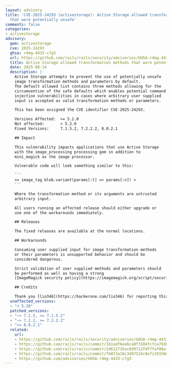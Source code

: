 ```yaml
---
layout: advisory
title: 'CVE-2025-24293 (activestorage): Active Storage allowed transformation methods
  that were potentially unsafe'
comments: false
categories:
- activestorage
advisory:
  gem: activestorage
  cve: 2025-24293
  ghsa: r4mg-4433-c7g3
  url: https://github.com/rails/rails/security/advisories/GHSA-r4mg-4433-c7g3
  title: Active Storage allowed transformation methods that were potentially unsafe
  date: 2025-08-14
  description: |
    Active Storage attempts to prevent the use of potentially unsafe
    image transformation methods and parameters by default.
    The default allowed list contains three methods allowing for the
    circumvention of the safe defaults which enables potential command
    injection vulnerabilities in cases where arbitrary user supplied
    input is accepted as valid transformation methods or parameters.

    This has been assigned the CVE identifier CVE-2025-24293.

    Versions Affected:  >= 5.2.0
    Not affected:       < 5.2.0
    Fixed Versions:     7.1.5.2, 7.2.2.2, 8.0.2.1

    ## Impact

    This vulnerability impacts applications that use Active Storage
    with the image_processing processing gem in addition to
    mini_magick as the image processor.

    Vulnerable code will look something similar to this:

    ```
    <= image_tag blob.variant(params[:t] => params[:v]) >
    ```

    Where the transformation method or its arguments are untrusted
    arbitrary input.

    All users running an affected release should either upgrade or
    use one of the workarounds immediately.

    ## Releases

    The fixed releases are available at the normal locations.

    ## Workarounds

    Consuming user supplied input for image transformation methods
    or their parameters is unsupported behavior and should be
    considered dangerous.

    Strict validation of user supplied methods and parameters should
    be performed as well as having a strong
    [ImageMagick security policy](https://imagemagick.org/script/security-policy.php) deployed.

    ## Credits

    Thank you [lio346](https://hackerone.com/lio346) for reporting this!
  unaffected_versions:
  - "< 5.20"
  patched_versions:
  - "~> 7.1.5, >= 7.1.5.2"
  - "~> 7.2.2, >= 7.2.2.2"
  - ">= 8.0.2.1"
  related:
    url:
    - https://github.com/rails/rails/security/advisories/GHSA-r4mg-4433-c7g3
    - https://github.com/rails/rails/commit/1b1adf6ee6ca0f3104fcfce79360b2ec1e06a354
    - https://github.com/rails/rails/commit/2d612735ac0d9712fdfffaf80afa627e7295f6ce
    - https://github.com/rails/rails/commit/fb8f3a18c3d97524c0efc29150d1e5f3162fbb13
    - https://github.com/advisories/GHSA-r4mg-4433-c7g3
---
```

